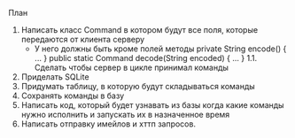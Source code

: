 План
1. Написать класс Command в котором будут все поля, которые передаются от клиента серверу
	- У него должны быть кроме полей методы 
		private String encode() { ... }
		public static Command decode(String encoded) { ... }
1.1. Сделать чтобы сервер в цикле принимал команды
2. Приделать SQLite
3. Придумать таблицу, в которую будут складываться команды
4. Сохранять команды в базу
5. Написать код, который будет узнавать из базы когда какие команды нужно исполнить и запускать их в назначенное время
6. Написать отправку имейлов и хттп запросов.